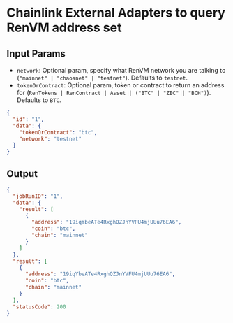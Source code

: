 # Chainlink External Adapters to query RenVM address set

## Input Params

- `network`: Optional param, specify what RenVM network you are talking to (`"mainnet" | "chaosnet" | "testnet"`). Defaults to `testnet`.
- `tokenOrContract`: Optional param, token or contract to return an address for (`RenTokens | RenContract | Asset | ("BTC" | "ZEC" | "BCH")`). Defaults to `BTC`.

```json
{
  "id": "1",
  "data": {
    "tokenOrContract": "btc",
    "network": "testnet"
  }
}
```

## Output

```json
{
  "jobRunID": "1",
  "data": {
    "result": [
      {
        "address": "19iqYbeATe4RxghQZJnYVFU4mjUUu76EA6",
        "coin": "btc",
        "chain": "mainnet"
      }
    ]
  },
  "result": [
    {
      "address": "19iqYbeATe4RxghQZJnYVFU4mjUUu76EA6",
      "coin": "btc",
      "chain": "mainnet"
    }
  ],
  "statusCode": 200
}
```

